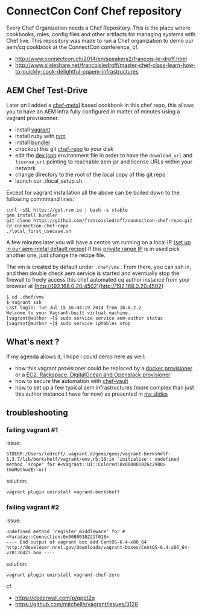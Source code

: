 ConnectCon Conf Chef repository
====================

Every Chef Organization needs a Chef Repository.
This is the place where cookbooks, roles, config files and other artifacts for managing systems with Chef live. This repository was made to run a Chef organization to demo our aem/cq cookbook at the ConnectCon conference, cf.

* http://www.connectcon.ch/2014/en/speakers2/francois-le-droff.html
* http://www.slideshare.net/francoisledroff/master-chef-class-learn-how-to-quickly-cook-delightful-cqaem-infrastructures


AEM Chef Test-Drive
-------------------

Later on I added a [chef-metal](https://github.com/opscode/chef-metal) based cookbook in this chef repo, this allows you to have   an AEM infra fully configured in matter of minutes using a vagrant provisionner. 

* install [vagrant](https://www.vagrantup.com/downloads)
* install ruby with [rvm](https://rvm.io/)
* install [bundler](http://bundler.io/)
* checkout this git [chef-repo](https://github.com/francoisledroff/connectcon-chef-repo) to your disk
* edit the [dev.json](https://github.com/francoisledroff/connectcon-chef-repo/blob/master/environments/dev.json#L11) environment file in order to have the `download_url` and `license_url` pointing to reachable aem jar and license URLs within your network 
* change directory to the root of the local copy of this git repo
* launch our ./local_setup.sh


Except for vagrant installation all the above can be boiled down to the following commmand lines:

	curl -sSL https://get.rvm.io | bash -s stable
	gem install bundler
	git clone https://github.com/francoisledroff/connectcon-chef-repo.git
	cd connectcon-chef-repo
	./local_first_usecase.sh
	
A few minutes later you will have a centos vm running on a local IP ([set up in our aem-metal default recipe](https://github.com/francoisledroff/connectcon-chef-repo/blob/master/cookbooks/aem_metal/recipes/author.rb#L11)) If this [private range IP](http://en.wikipedia.org/wiki/Private_network) is in used pick another one, just change the recipe file.

The vm is created by default under `.chef/vms` . From there, you can ssh in, and then double check aem service is started and eventually stop the firewall to freely access this chef automated cq author instance from your browser at [http://192.168.0.20:4502](http://192.168.0.20:4502)  

	$ cd .chef/vms	
	$ vagrant ssh
	Last login: Tue Jul 15 16:44:19 2014 from 10.0.2.2
	Welcome to your Vagrant-built virtual machine.
	[vagrant@author ~]$ sudo service service aem-author status 
	[vagrant@author ~]$ sudo service iptables stop
	
	

What's next ?
------------

If my agenda allows it, I hope I could demo here as well:

* how this vagrant provisioner could be replaced by a [docker provisioner](https://github.com/opscode/chef-metal-docker) or a  [EC2, Rackspace, DigitalOcean and Openstack provisioner](https://github.com/opscode/chef-metal-fog) 
* how to secure the automation with [chef-vault](https://github.com/Nordstrom/chef-vault)
* how to set up a few typical aem infrastructures (more complex than just this author instance I have for now) as presented in [my slides](http://www.slideshare.net/francoisledroff/master-chef-class-learn-how-to-quickly-cook-delightful-cqaem-infrastructures)


troubleshooting
------

### failing vagrant #1 

issue:

	STDERR:/Users/ledroff/.vagrant.d/gems/gems/vagrant-berkshelf-1.3.7/lib/berkshelf/vagrant/env.rb:18:in `initialize': undefined method `scope' for #<Vagrant::UI::Colored:0x000001026c2908> (NoMethodError)
	
	
solution: 

	vagrant plugin uninstall vagrant-berkshelf

### failing vagrant #2


issue:
    
    undefined method `register_middleware' for #<Faraday::Connection:0x0000010221f018>
    ---- End output of vagrant box add CentOS-6.4-x86_64 http://developer.nrel.gov/downloads/vagrant-boxes/CentOS-6.4-x86_64-v20130427.box ----
    
solution:

	vagrant plugin uninstall vagrant-chef-zero
	
cf. 

* https://coderwall.com/p/qppt2q
* https://github.com/mitchellh/vagrant/issues/3128
	 



